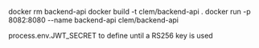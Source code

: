 docker rm backend-api
docker build -t clem/backend-api . 
docker run -p 8082:8080 --name backend-api clem/backend-api

process.env.JWT_SECRET to define until a RS256 key is used
